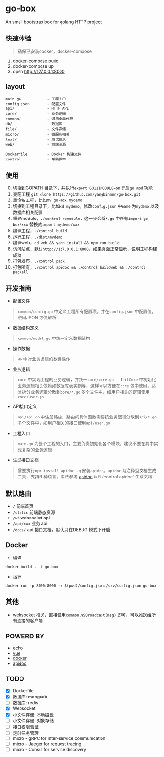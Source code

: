 # go-box

An small bootstrap box for golang HTTP project

## 快速体验
> 确保已安装docker，docker-compose

1. docker-compose build
2. docker-compose up
3. open http://127.0.0.1:8000

## layout

```
main.go            - 工程入口
config.json        - 配置文件
api/               - HTTP API
core/              - 业务逻辑
common/            - 通用全局代码
db/                - 数据库
file/              - 文件存储
micro/             - 微服务相关
test/              - 测试目录
web/               - 前端资源

Dockerfile         - Docker 构建文件
control            - 帮助脚本
```

## 使用

0. 切换到GOPATH 目录下，并执行`export GO111MODULE=on` 开启`go mod` 功能
1. 克隆工程 `git clone https://github.com/yangbinnnn/go-box.git`
2. 重命名工程，比如`mv go-box mydemo`
3. 切换到工程目录下，比如`cd mydemo`，修改`config.json` 中`name` 为`mydemo` 以及数据库相关配置
4. 重建module，`./control remodule`，这一步会将`*.go` 中所有`import go-box/xxx` 替换成`import mydemo/xxx`
5. 编译工程，`./control build`
6. 运行工程，`./dist/mydemo`
7. 编译web，`cd web && yarn install && npm run build`
7. 访问站点，默认`http://127.0.0.1:8000`，如果页面正常显示，说明工程构建成功
8. 打包发布，`./control pack`
9. 打包所有，`./control apidoc && ./control buildweb && ./control packall`


## 开发指南

- 配置文件
> `common/config.go` 中定义工程所有配置项，并在`config.json` 中配置值，使用JSON 方便解析

- 数据结构定义
> `common/model.go` 中统一定义数据结构

- 操作数据
> `db` 中对业务逻辑的数据操作

- 业务逻辑
> `core` 中实现工程的业务逻辑，并统一`core/core.go - InitCore` 中初始化业务逻辑相关依赖如数据库表实例等，这样可以方便在`core` 包中使用，适当拆分业务逻辑分散到`core/*.go` 多个文件中，如用户相关的逻辑使用`core/user.go`

- API接口定义
> `api/api.go` 中注册路由，路由的具体函数需要按业务逻辑分散到`api/*.go` 多个文件中，如用户相关的接口使用`api/user.go`

- 工程入口
> `main.go` 为整个工程的入口，主要负责初始化各个模块，建议不要在其中实现复杂的业务逻辑

- 生成接口文档
> 需要执行`npm install apidoc -g` 安装`apidoc`。`apidoc` 为注释型文档生成工具，支持N 种语言，语法参考 [apidoc](http://apidocjs.com) `执行`./control apidoc` 生成文档


## 默认路由

- `/` 前端首页
- `/static` 前端静态资源
- `/ws` websocket api
- `/api/xxx` 业务 api
- `/docs/` api 接口文档，默认只在DEBUG 模式下开启


## Docker

- 编译
```
docker build . -t go-box
```

- 运行
```
docker run -p 8000:8000 -v $(pwd)/config.json:/srv/config.json go-box
```


## 其他

- websocket 推送，直接使用`common.WSBroadcast(msg)` 即可，可以推送给所有连接的客户端


## POWERD BY

- [echo](https://echo.labstack.com/) 
- [vue](https://vuejs.org/) 
- [docker](https://www.docker.com/get-started)
- [apidoc](http://apidocjs.com)

## TODO

- [x] Dockerfile
- [x] 数据库: mongodb
- [ ] 数据库: redis
- [x] Websocket
- [x] 小文件存储: 本地磁盘
- [ ] 小文件存储: 对象存储
- [ ] 接口权限验证
- [ ] 定时任务管理
- [ ] micro - gRPC for inter-service communication
- [ ] micro - Jaeger for request tracing
- [ ] micro - Consul for service discovery
